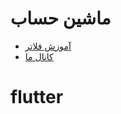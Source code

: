 # ماشین حساب

- [آموزش فلاتر](http://codeflow.ir/courses/فلاتر-flutter)
- [کانال ما](https://t.me/fluttery)
# flutter
